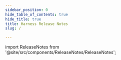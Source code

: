 ```yaml
---
sidebar_position: 0
hide_table_of_contents: true
hide_title: true
title: Harness Release Notes
slug: /

---
```


<!-- Custom component -->

import ReleaseNotes from '@site/src/components/ReleaseNotes/ReleaseNotes';

<ReleaseNotes />

<!-- date: 2024-11-21T16:00 -->